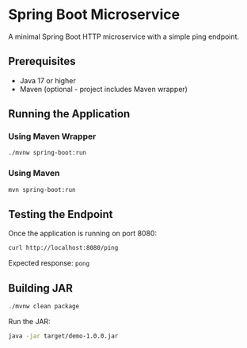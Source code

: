 # Spring Boot Microservice

A minimal Spring Boot HTTP microservice with a simple ping endpoint.

## Prerequisites

- Java 17 or higher
- Maven (optional - project includes Maven wrapper)

## Running the Application

### Using Maven Wrapper
```bash
./mvnw spring-boot:run
```

### Using Maven
```bash
mvn spring-boot:run
```

## Testing the Endpoint

Once the application is running on port 8080:

```bash
curl http://localhost:8080/ping
```

Expected response: `pong`

## Building JAR

```bash
./mvnw clean package
```

Run the JAR:
```bash
java -jar target/demo-1.0.0.jar
```